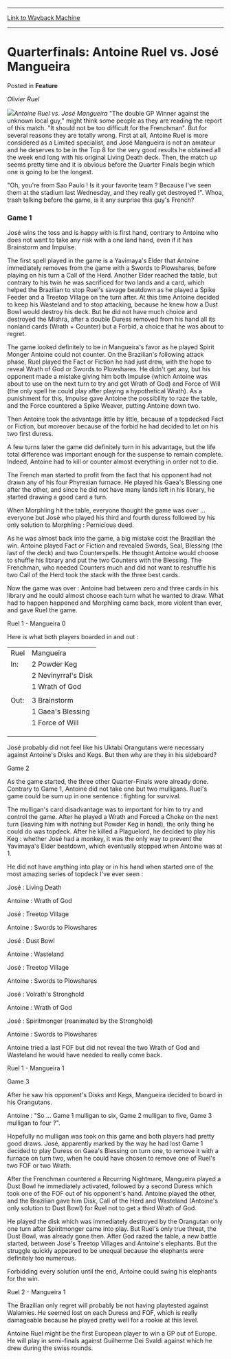 
---
[Link to Wayback Machine](https://web.archive.org/web/20171030081447/https://magic.wizards.com/en/articles/archive/feature/quarterfinals-antoine-ruel-vs-jos%C3%A9-mangueira-2000-01-01)

[_metadata_:wayback_url]:- "https://magic.wizards.com/en/articles/archive/feature/quarterfinals-antoine-ruel-vs-jos%C3%A9-mangueira-2000-01-01"
[_metadata_:wayback_raw_url]:- "https://web.archive.org/web/20171030081447id_/https://magic.wizards.com/en/articles/archive/feature/quarterfinals-antoine-ruel-vs-jos%C3%A9-mangueira-2000-01-01"
[_metadata_:wayback_capture_timestamp]:- "2017-10-30 08:14:47+00:00"
[_metadata_:publish_date]:- "2000-01-01"
[_metadata_:description]:- "Olivier Ruel"
[_metadata_:generator]:- "Drupal 7 (http://drupal.org)"
---


Quarterfinals: Antoine Ruel vs. José Mangueira
==============================================



 Posted in **Feature**












*Olivier Ruel*


![](https://media.magic.wizards.com/image_legacy_migration/sideboard/images/gpcur01/a913.jpg)*Antoine Ruel vs. José Mangueira*
"The double GP Winner against the unknown local guy," might think some people as they are reading the report of this match. "It should not be too difficult for the Frenchman". But for several reasons they are totally wrong. First at all, Antoine Ruel is more considered as a Limited specialist, and José Mangueira is not an amateur and he deserves to be in the Top 8 for the very good results he obtained all the week end long with his original Living Death deck. Then, the match up seems pretty time and it is obvious before the Quarter Finals begin which one is going to be the longest.


"Oh, you're from Sao Paulo ! Is it your favorite team ? Because I've seen them at the stadium last Wednesday, and they really get destroyed !". Whoa, trash talking before the game, is it any surprise this guy's French?


### Game 1


José wins the toss and is happy with is first hand, contrary to Antoine who does not want to take any risk with a one land hand, even if it has Brainstorm and Impulse.


The first spell played in the game is a Yavimaya's Elder that Antoine immediately removes from the game with a Swords to Plowshares, before playing on his turn a Call of the Herd. Another Elder reached the table, but contrary to his twin he was sacrificed for two lands and a card, which helped the Brazilian to stop Ruel's savage beatdown as he played a Spike Feeder and a Treetop Village on the turn after. At this time Antoine decided to keep his Wasteland and to stop attacking, because he knew how a Dust Bowl would destroy his deck. But he did not have much choice and destroyed the Mishra, after a double Duress removed from his hand all its nonland cards (Wrath + Counter) but a Forbid, a choice that he was about to regret.


The game looked definitely to be in Mangueira's favor as he played Spirit Monger Antoine could not counter. On the Brazilian's following attack phase, Ruel played the Fact or Fiction he had just drew, with the hope to reveal Wrath of God or Swords to Plowshares. He didn't get any, but his opponent made a mistake giving him both Impulse (which Antoine was about to use on the next turn to try and get Wrath of God) and Force of Will (the only spell he could play after playing a hypothetical Wrath). As a punishment for this, Impulse gave Antoine the possibility to raze the table, and the Force countered a Spike Weaver, putting Antoine down two.


Then Antoine took the advantage little by little, because of a topdecked Fact or Fiction, but moreover because of the forbid he had decided to let on his two first duress.


A few turns later the game did definitely turn in his advantage, but the life total difference was important enough for the suspense to remain complete. Indeed, Antoine had to kill or counter almost everything in order not to die.


The French man started to profit from the fact that his opponent had not drawn any of his four Phyrexian furnace. He played his Gaea's Blessing one after the other, and since he did not have many lands left in his library, he started drawing a good card a turn.


When Morphling hit the table, everyone thought the game was over ... everyone but José who played his third and fourth duress followed by his only solution to Morphling : Pernicious deed.


As he was almost back into the game, a big mistake cost the Brazilian the win. Antoine played Fact or Fiction and revealed Swords, Seal, Blessing (the last of the deck) and two Counterspells. He thought Antoine would choose to shuffle his library and put the two Counters with the Blessing. The Frenchman, who needed Counters much and did not want to reshuffle his two Call of the Herd took the stack with the three best cards.  

Now the game was over : Antoine had between zero and three cards in his library and he could almost choose each turn what he wanted to draw. What had to happen happened and Morphling came back, more violent than ever, and gave Ruel the game.


Ruel 1 - Mangueira 0


Here is what both players boarded in and out :




|  |  |
| --- | --- |
| Ruel | Mangueira |
| In: | 2 Powder Keg | In: | 3 Choke |
|  | 2 Nevinyrral's Disk |  | 2 Diabolic Edict |
|  | 1 Wrath of God |  | 1 Volrath's Stronghold |
|  |  |  | 1 Living Death |
| Out: | 3 Brainstorm |
|  | 1 Gaea's Blessing | Out : | 2 Wall of Roots |
|  | 1 Force of Will |  | 2 Vampiric Tutor |
|  |  |  | 1 Birds of Paradise |
|  |  |  | 1 Spike Weaver |
|  |  |  | 1 Phyrexian Furnace |

José probably did not feel like his Uktabi Orangutans were necessary against Antoine's Disks and Kegs. But then why are they in his sideboard?


Game 2


As the game started, the three other Quarter-Finals were already done. Contrary to Game 1, Antoine did not take one but two mulligans. Ruel's game could be sum up in one sentence : fighting for survival.


The mulligan's card disadvantage was to important for him to try and control the game. After he played a Wrath and Forced a Choke on the next turn (leaving him with nothing but Powder Keg in hand), the only thing he could do was topdeck. After he killed a Plaguelord, he decided to play his Keg : whether José had a monkey, it was the only way to prevent the Yavimaya's Elder beatdown, which eventually stopped when Antoine was at 1.


He did not have anything into play or in his hand when started one of the most amazing series of topdeck I've ever seen :


José : Living Death  

Antoine : Wrath of God


José : Treetop Village  

Antoine : Swords to Plowshares


José : Dust Bowl  

Antoine : Wasteland


José : Treetop Village  

Antoine : Swords to Plowshares


José : Volrath's Stronghold  

Antoine : Wrath of God


José : Spiritmonger (reanimated by the Stronghold)  

Antoine : Swords to Plowshares


Antoine tried a last FOF but did not reveal the two Wrath of God and Wasteland he would have needed to really come back.


Ruel 1 - Mangueira 1


Game 3


After he saw his opponent's Disks and Kegs, Mangueira decided to board in his Orangutans.


Antoine : "So ... Game 1 mulligan to six, Game 2 mulligan to five, Game 3 mulligan to four ?".


Hopefully no mulligan was took on this game and both players had pretty good draws. José, apparently marked by the way he had lost Game 1 decided to play Duress on Gaea's Blessing on turn one, to remove it with a furnace on turn two, when he could have chosen to remove one of Ruel's two FOF or two Wrath.


After the Frenchman countered a Recurring Nightmare, Mangueira played a Dust Bowl he immediately activated, followed by a second Duress which took one of the FOF out of his opponent's hand. Antoine played the other, and the Brazilian gave him Disk, Call of the Herd and Wasteland (Antoine's only solution to Dust Bowl) for Ruel not to get a third Wrath of God.


He played the disk which was immediately destroyed by the Orangutan only one turn after Spiritmonger came into play. But Ruel's only true threat, the Dust Bowl, was already gone then. After God razed the table, a new battle started, between José's Treetop Villages and Antoine's elephants. But the struggle quickly appeared to be unequal because the elephants were definitely too numerous.


Forbidding every solution until the end, Antoine could swing his elephants for the win.


Ruel 2 - Mangueira 1


The Brazilian only regret will probably be not having playtested against Walamies. He seemed lost on each Duress and FOF, which is really damageable because he played pretty well for a rookie at this level.


Antoine Ruel might be the first European player to win a GP out of Europe. He will play in semi-finals against Guilherme Dei Svaldi against which he drew during the swiss rounds.








